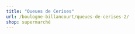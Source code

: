 ```yaml
---
title: "Queues de Cerises"
url: /boulogne-billancourt/queues-de-cerises-2/
shop: supermarché
---
```

